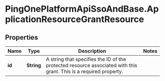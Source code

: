 # PingOnePlatformApiSsoAndBase.ApplicationResourceGrantResource

## Properties

Name | Type | Description | Notes
------------ | ------------- | ------------- | -------------
**id** | **String** | A string that specifies the ID of the protected resource associated with this grant. This is a required property. | 


